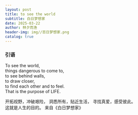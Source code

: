 ```yaml
---
layout: post
title: to see the world
subtitle: 白日梦想家
date: 2025-03-22
author: 林夕而渔
header-img: img//百日梦想家.png
catalog: true
---
```


### 引语
To see the world,  
things dangerous to come to,  
to see behind walls,  
to draw closer,  
to find each other and to feel.  
That is the purpose of LIFE.  

开拓视野，冲破艰险，
洞悉所有，贴近生活，
寻找真爱，感受彼此。  
这就是人生的目的。
                     来自《白日梦想家》

